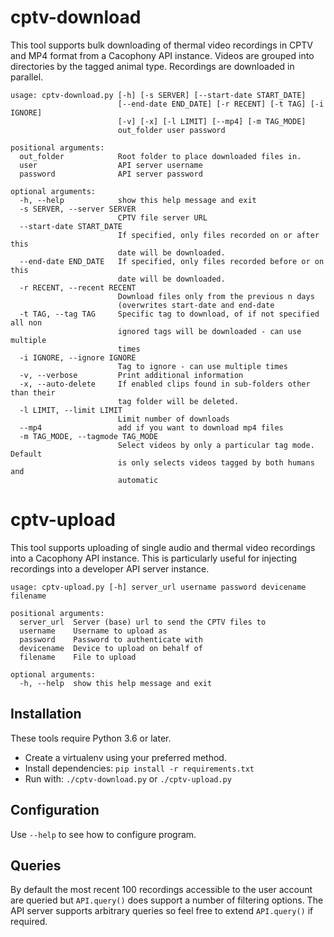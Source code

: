 # cptv-download

This tool supports bulk downloading of thermal video recordings in
CPTV and MP4 format from a Cacophony API instance. Videos are grouped
into directories by the tagged animal type. Recordings are downloaded
in parallel.

```
usage: cptv-download.py [-h] [-s SERVER] [--start-date START_DATE]
                        [--end-date END_DATE] [-r RECENT] [-t TAG] [-i IGNORE]
                        [-v] [-x] [-l LIMIT] [--mp4] [-m TAG_MODE]
                        out_folder user password

positional arguments:
  out_folder            Root folder to place downloaded files in.
  user                  API server username
  password              API server password

optional arguments:
  -h, --help            show this help message and exit
  -s SERVER, --server SERVER
                        CPTV file server URL
  --start-date START_DATE
                        If specified, only files recorded on or after this
                        date will be downloaded.
  --end-date END_DATE   If specified, only files recorded before or on this
                        date will be downloaded.
  -r RECENT, --recent RECENT
                        Download files only from the previous n days
                        (overwrites start-date and end-date
  -t TAG, --tag TAG     Specific tag to download, of if not specified all non
                        ignored tags will be downloaded - can use multiple
                        times
  -i IGNORE, --ignore IGNORE
                        Tag to ignore - can use multiple times
  -v, --verbose         Print additional information
  -x, --auto-delete     If enabled clips found in sub-folders other than their
                        tag folder will be deleted.
  -l LIMIT, --limit LIMIT
                        Limit number of downloads
  --mp4                 add if you want to download mp4 files
  -m TAG_MODE, --tagmode TAG_MODE
                        Select videos by only a particular tag mode. Default
                        is only selects videos tagged by both humans and
                        automatic
```

# cptv-upload

This tool supports uploading of single audio and thermal video
recordings into a Cacophony API instance. This is particularly useful
for injecting recordings into a developer API server instance.

```
usage: cptv-upload.py [-h] server_url username password devicename filename

positional arguments:
  server_url  Server (base) url to send the CPTV files to
  username    Username to upload as
  password    Password to authenticate with
  devicename  Device to upload on behalf of
  filename    File to upload

optional arguments:
  -h, --help  show this help message and exit
```

## Installation

These tools require Python 3.6 or later.

* Create a virtualenv using your preferred method.
* Install dependencies: `pip install -r requirements.txt`
* Run with: `./cptv-download.py` or `./cptv-upload.py`

## Configuration

Use `--help` to see how to configure program.

## Queries

By default the most recent 100 recordings accessible to the user
account are queried but `API.query()` does support a number of
filtering options. The API server supports arbitrary queries so feel
free to extend `API.query()` if required.
